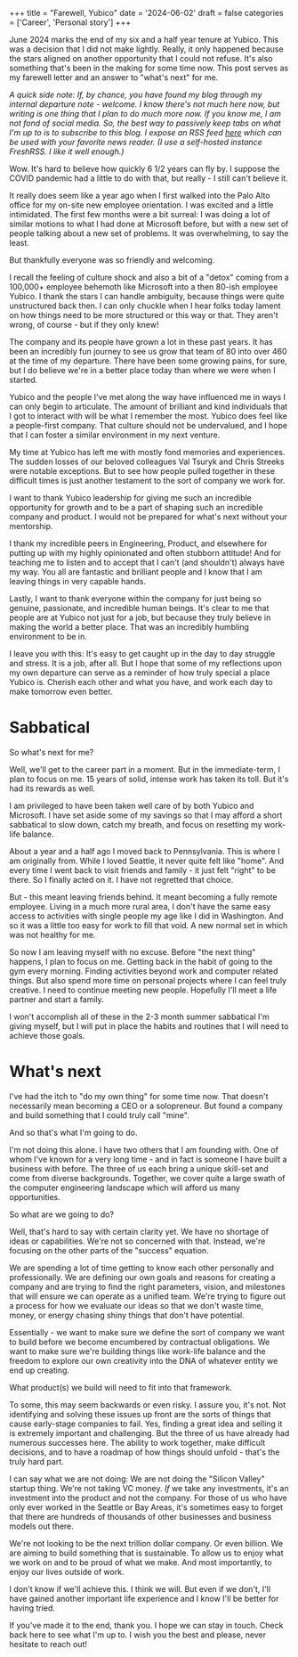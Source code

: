 +++
title = "Farewell, Yubico"
date = '2024-06-02'
draft = false
categories = ['Career', 'Personal story']
+++

June 2024 marks the end of my six and a half year tenure at Yubico. This was a decision that I did not make lightly. Really, it only happened because the stars aligned on another opportunity that I could not refuse. It's also something that's been in the making for some time now. This post serves as my farewell letter and an answer to "what's next" for me.
<!--more-->

_A quick side note: If, by chance, you have found my blog through my internal departure note - welcome. I know there's not much here now, but writing is one thing that I plan to do much more now. If you know me, I am not fond of social media. So, the best way to passively keep tabs on what I'm up to is to subscribe to this blog. I expose an RSS feed [here](https://gregdom.com/posts/index.xml) which can be used with your favorite news reader. (I use a self-hosted instance FreshRSS. I like it well enough.)_

Wow. It's hard to believe how quickly 6 1/2 years can fly by. I suppose the COVID pandemic had a little to do with that, but really - I still can't believe it.

It really does seem like a year ago when I first walked into the Palo Alto office for my on-site new employee orientation. I was excited and a little intimidated. The first few months were a bit surreal: I was doing a lot of similar motions to what I had done at Microsoft before, but with a new set of people talking about a new set of problems. It was overwhelming, to say the least.

But thankfully everyone was so friendly and welcoming.

I recall the feeling of culture shock and also a bit of a "detox" coming from a 100,000+ employee behemoth like Microsoft into a then 80-ish employee Yubico. I thank the stars I can handle ambiguity, because things were quite unstructured back then. I can only chuckle when I hear folks today lament on how things need to be more structured or this way or that. They aren't wrong, of course - but if they only knew!

The company and its people have grown a lot in these past years. It has been an incredibly fun journey to see us grow that team of 80 into over 460 at the time of my departure. There have been some growing pains, for sure, but I do believe we're in a better place today than where we were when I started.

Yubico and the people I've met along the way have influenced me in ways I can only begin to articulate. The amount of brilliant and kind individuals that I got to interact with will be what I remember the most. Yubico does feel like a people-first company. That culture should not be undervalued, and I hope that I can foster a similar environment in my next venture.

My time at Yubico has left me with mostly fond memories and experiences. The sudden losses of our beloved colleagues Val Tsuryk and Chris Streeks were notable exceptions. But to see how people pulled together in these difficult times is just another testament to the sort of company we work for.

I want to thank Yubico leadership for giving me such an incredible opportunity for growth and to be a part of shaping such an incredible company and product. I would not be prepared for what's next without your mentorship.

I thank my incredible peers in Engineering, Product, and elsewhere for putting up with my highly opinionated and often stubborn attitude! And for teaching me to listen and to accept that I can't (and shouldn't) always have my way. You all are fantastic and brilliant people and I know that I am leaving things in very capable hands.

Lastly, I want to thank everyone within the company for just being so genuine, passionate, and incredible human beings. It's clear to me that people are at Yubico not just for a job, but because they truly believe in making the world a better place. That was an incredibly humbling environment to be in.

I leave you with this: It's easy to get caught up in the day to day struggle and stress. It is a job, after all. But I hope that some of my reflections upon my own departure can serve as a reminder of how truly special a place Yubico is. Cherish each other and what you have, and work each day to make tomorrow even better.

# Sabbatical

So what's next for me?

Well, we'll get to the career part in a moment. But in the immediate-term, I plan to focus on me. 15 years of solid, intense work has taken its toll. But it's had its rewards as well.

I am privileged to have been taken well care of by both Yubico and Microsoft. I have set aside some of my savings so that I may afford a short sabbatical to slow down, catch my breath, and focus on resetting my work-life balance.

About a year and a half ago I moved back to Pennsylvania. This is where I am originally from. While I loved Seattle, it never quite felt like "home". And every time I went back to visit friends and family - it just felt "right" to be there. So I finally acted on it. I have not regretted that choice.

But - this meant leaving friends behind. It meant becoming a fully remote employee. Living in a much more rural area, I don't have the same easy access to activities with single people my age like I did in Washington. And so it was a little too easy for work to fill that void. A new normal set in which was not healthy for me.

So now I am leaving myself with no excuse. Before "the next thing" happens, I plan to focus on me. Getting back in the habit of going to the gym every morning. Finding activities beyond work and computer related things. But also spend more time on personal projects where I can feel truly creative. I need to continue meeting new people. Hopefully I'll meet a life partner and start a family.

I won't accomplish all of these in the 2-3 month summer sabbatical I'm giving myself, but I will put in place the habits and routines that I will need to achieve those goals.

# What's next

I've had the itch to "do my own thing" for some time now. That doesn't necessarily mean becoming a CEO or a solopreneur. But found a company and build something that I could truly call "mine".

And so that's what I'm going to do.

I'm not doing this alone. I have two others that I am founding with. One of whom I've known for a very long time - and in fact is someone I have built a business with before. The three of us each bring a unique skill-set and come from diverse backgrounds. Together, we cover quite a large swath of the computer engineering landscape which will afford us many opportunities.

So what are we going to do?

Well, that's hard to say with certain clarity yet. We have no shortage of ideas or capabilities. We're not so concerned with that. Instead, we're focusing on the other parts of the "success" equation.

We are spending a lot of time getting to know each other personally and professionally. We are defining our own goals and reasons for creating a company and are trying to find the right parameters, vision, and milestones that will ensure we can operate as a unified team. We're trying to figure out a process for how we evaluate our ideas so that we don't waste time, money, or energy chasing shiny things that don't have potential.

Essentially - we want to make sure we define the sort of company we want to build before we become encumbered by contractual obligations. We want to make sure we're building things like work-life balance and the freedom to explore our own creativity into the DNA of whatever entity we end up creating.

What product(s) we build will need to fit into that framework.

To some, this may seem backwards or even risky. I assure you, it's not. Not identifying and solving these issues up front are the sorts of things that cause early-stage companies to fail. Yes, finding a great idea and selling it is extremely important and challenging. But the three of us have already had numerous successes here. The ability to work together, make difficult decisions, and to have a roadmap of how things should unfold - that's the truly hard part.

I can say what we are not doing: We are not doing the "Silicon Valley" startup thing. We're not taking VC money. _If_ we take any investments, it's an investment into the product and not the company. For those of us who have only ever worked in the Seattle or Bay Areas, it's sometimes easy to forget that there are hundreds of thousands of other businesses and business models out there.

We're not looking to be the next trillion dollar company. Or even billion. We are aiming to build something that is sustainable. To allow us to enjoy what we work on and to be proud of what we make. And most importantly, to enjoy our lives outside of work.

I don't know if we'll achieve this. I think we will. But even if we don't, I'll have gained another important life experience and I know I'll be better for having tried.

If you've made it to the end, thank you. I hope we can stay in touch. Check back here to see what I'm up to. I wish you the best and please, never hesitate to reach out!